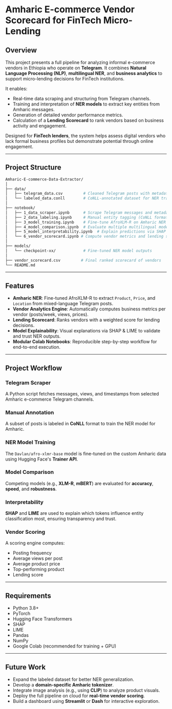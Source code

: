 # Amharic E-commerce Vendor Scorecard for FinTech Micro-Lending

## Overview

This project presents a full pipeline for analyzing informal e-commerce vendors in Ethiopia who operate on **Telegram**. It combines **Natural Language Processing (NLP)**, **multilingual NER**, and **business analytics** to support micro-lending decisions for FinTech institutions.

It enables:
- Real-time data scraping and structuring from Telegram channels.
- Training and interpretation of **NER models** to extract key entities from Amharic messages.
- Generation of detailed vendor performance metrics.
- Calculation of a **Lending Scorecard** to rank vendors based on business activity and engagement.

Designed for **FinTech lenders**, the system helps assess digital vendors who lack formal business profiles but demonstrate potential through online engagement.

---

## Project Structure

```bash
Amharic-E-commerce-Data-Extractor/
│
├── data/
│   ├── telegram_data.csv         # Cleaned Telegram posts with metadata
│   └── labeled_data.conll        # CoNLL-annotated dataset for NER training
│
├── notebook/
│   ├── 1_data_scraper.ipynb      # Scrape Telegram messages and metadata
│   ├── 2_data_labeling.ipynb     # Manual entity tagging (CoNLL format)
│   ├── 3_model_training.ipynb    # Fine-tune AfroXLM-R on Amharic NER task
│   ├── 4_model_comparison.ipynb  # Evaluate multiple multilingual models
│   ├── 5_model_interpretability.ipynb  # Explain predictions via SHAP & LIME
│   └── 6_vendor_scorecard.ipynb # Compute vendor metrics and lending score
│
├── models/
│   └── checkpoint-xx/            # Fine-tuned NER model outputs
│
├── vendor_scorecard.csv         # Final ranked scorecard of vendors
└── README.md
```
---

## Features

- **Amharic NER**: Fine-tuned AfroXLM-R to extract `Product`, `Price`, and `Location` from mixed-language Telegram posts.
- **Vendor Analytics Engine**: Automatically computes business metrics per vendor (posts/week, views, prices).
- **Lending Scorecard**: Ranks vendors with a weighted score for lending decisions.
- **Model Explainability**: Visual explanations via SHAP & LIME to validate and trust NER outputs.
- **Modular Colab Notebooks**: Reproducible step-by-step workflow for end-to-end execution.

---

## Project Workflow

### Telegram Scraper
A Python script fetches messages, views, and timestamps from selected Amharic e-commerce Telegram channels.

### Manual Annotation
A subset of posts is labeled in **CoNLL** format to train the NER model for Amharic.

### NER Model Training
The `Davlan/afro-xlmr-base` model is fine-tuned on the custom Amharic data using Hugging Face's **Trainer API**.

### Model Comparison
Competing models (e.g., **XLM-R**, **mBERT**) are evaluated for **accuracy**, **speed**, and **robustness**.

### Interpretability
**SHAP** and **LIME** are used to explain which tokens influence entity classification most, ensuring transparency and trust.

### Vendor Scoring
A scoring engine computes:
- Posting frequency  
- Average views per post  
- Average product price  
- Top-performing product  
- Lending score  

--- 

## Requirements

- Python 3.8+
- PyTorch
- Hugging Face Transformers
- SHAP
- LIME
- Pandas
- NumPy
- Google Colab (recommended for training + GPU)

---

## Future Work

- Expand the labeled dataset for better NER generalization.
- Develop a **domain-specific Amharic tokenizer**.
- Integrate image analysis (e.g., using **CLIP**) to analyze product visuals.
- Deploy the full pipeline on cloud for **real-time vendor scoring**.
- Build a dashboard using **Streamlit** or **Dash** for interactive exploration.
